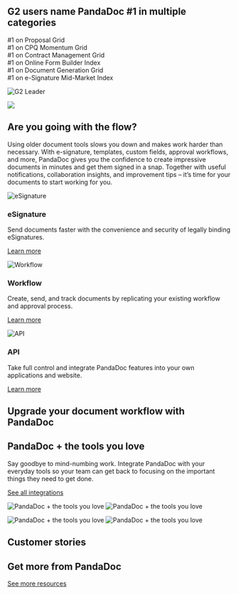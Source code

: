 ## G2 users name PandaDoc #1 in multiple categories

#1 on Proposal Grid  
#1 on CPQ Momentum Grid  
#1 on Contract Management Grid  
#1 on Online Form Builder Index  
#1 on Document Generation Grid  
#1 on e-Signature Mid-Market Index

  ![G2 Leader](https://assets.cdnpandadoc.com/app/packages/www-next/img/features/g2-leader-0035554d79.png)

![](https://fast.wistia.com/embed/medias/4b7m1ch3rx/swatch)

## Are you going with the flow?

Using older document tools slows you down and makes work harder than necessary. With e-signature, templates, custom fields, approval workflows, and more, PandaDoc gives you the confidence to create impressive documents in minutes and get them signed in a snap. Together with useful notifications, collaboration insights, and improvement tips – it’s time for your documents to start working for you.

  ![eSignature](https://assets.cdnpandadoc.com/app/packages/www-next/img/card-text-icon/esignature-90698e7c82.png)

### eSignature

Send documents faster with the convenience and security of legally binding eSignatures.

[Learn more](https://www.pandadoc.com/electronic-signature-software/)

  ![Workflow](https://assets.cdnpandadoc.com/app/packages/www-next/img/card-text-icon/workflow-7c04225bd6.png)

### Workflow

Create, send, and track documents by replicating your existing workflow and approval process.

[Learn more](https://www.pandadoc.com/workflow/)

  ![API](https://assets.cdnpandadoc.com/app/packages/www-next/img/card-text-icon/api-fc10cb7674.png)

### API

Take full control and integrate PandaDoc features into your own applications and website.

[Learn more](https://www.pandadoc.com/api/)

## Upgrade your document workflow with PandaDoc

## PandaDoc + the tools you love

Say goodbye to mind-numbing work. Integrate PandaDoc with your everyday tools so your team can get back to focusing on the important things they need to get done.

[See all integrations](https://www.pandadoc.com/integrations/)

![PandaDoc + the tools you love](https://assets.cdnpandadoc.com/app/packages/www-next/img/crms/crms-ab5e956a41.svg) ![PandaDoc + the tools you love](https://assets.cdnpandadoc.com/app/packages/www-next/img/crms/crms-ab5e956a41.svg)

![PandaDoc + the tools you love](https://assets.cdnpandadoc.com/app/packages/www-next/img/crms/crms-mobile-d2ad0ccfcc.svg) ![PandaDoc + the tools you love](https://assets.cdnpandadoc.com/app/packages/www-next/img/crms/crms-mobile-d2ad0ccfcc.svg)

## Customer stories

## Get more from PandaDoc

[See more resources](https://www.pandadoc.com/content-library/)